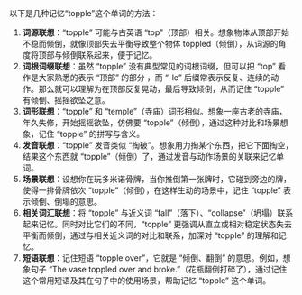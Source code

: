 以下是几种记忆“topple”这个单词的方法：
1. **词源联想**：“topple” 可能与古英语 “top”（顶部）相关。想象物体从顶部开始不稳而倾倒，就像顶部失去平衡导致整个物体 toppled（倾倒），从词源的角度将顶部与倾倒联系起来，便于记忆。
2. **词根词缀联想**：虽然 “topple” 没有典型常见的词根词缀，但可以把 “top” 看作是大家熟悉的表示 “顶部” 的部分 ，而 “-le” 后缀常表示反复、连续的动作。那么就可以理解为在顶部反复晃动，最后导致倾倒，从而记住 “topple” 有倾倒、摇摇欲坠之意。
3. **词形联想**：“topple” 和 “temple”（寺庙）词形相似。想象一座古老的寺庙，年久失修，开始摇摇欲坠，仿佛要 “topple”（倾倒），通过这种对比和场景想象，记住 “topple” 的拼写与含义。
4. **发音联想**：“topple” 发音类似 “掏破”。想象用力掏某个东西，把它下面掏空，结果这个东西就 “topple”（倾倒）了，通过发音与动作场景的关联来记忆单词。
5. **场景联想**：设想你在玩多米诺骨牌，当你推倒第一张牌时，它碰到旁边的牌，使得一排骨牌依次 “topple”（倾倒），在这样生动的场景中，记住 “topple” 表示倾倒、倒塌的意思。
6. **相关词汇联想**：将 “topple” 与近义词 “fall”（落下）、“collapse”（坍塌）联系起来记忆。同时对比它们的不同，“topple” 更强调从直立或相对稳定状态失去平衡而倾倒，通过与相关近义词的对比和联系，加深对 “topple” 的理解和记忆。
7. **短语联想**：记住短语 “topple over”，它就是 “倾倒、翻倒” 的意思。例如，想象句子 “The vase toppled over and broke.”（花瓶翻倒打碎了），通过记住这个常用短语及其在句子中的使用场景，帮助记忆 “topple” 这个单词。 